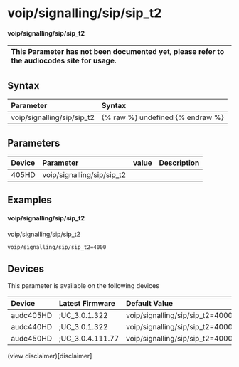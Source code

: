 ﻿---
description: voip/signalling/sip/sip_t2
search: false
---

# voip/signalling/sip/sip_t2

#### voip/signalling/sip/sip_t2


| This Parameter has not been documented yet, please refer to the audiocodes site for usage.  |
| :--- |

## Syntax
| Parameter | Syntax |
| :--- | :--- |
|voip/signalling/sip/sip_t2 | {% raw %} undefined {% endraw %} |

## Parameters
|Device|Parameter|value|Description|
|:---|:---|:---|:---|
| 405HD | voip/signalling/sip/sip_t2 |  |  |

## Examples
#### voip/signalling/sip/sip_t2

voip/signalling/sip/sip_t2

```
voip/signalling/sip/sip_t2=4000
```

## Devices
This parameter is available on the following devices

| Device | Latest Firmware | Default Value |
|:---|:---|:---|
| audc405HD | ;UC_3.0.1.322 | voip/signalling/sip/sip_t2=4000 
| audc440HD | ;UC_3.0.1.322 | voip/signalling/sip/sip_t2=4000 
| audc450HD | ;UC_3.0.4.111.77 | voip/signalling/sip/sip_t2=4000 

(view disclaimer)[disclaimer]
